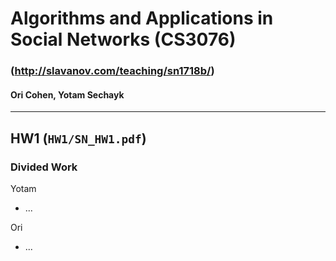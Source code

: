 # Algorithms and Applications in Social Networks (CS3076)
### (http://slavanov.com/teaching/sn1718b/)
#### Ori Cohen, Yotam Sechayk
---
## HW1 (`HW1/SN_HW1.pdf`)
### Divided Work 
Yotam
* ...

Ori
* ...

